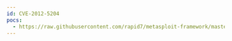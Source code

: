 ```yaml
---
id: CVE-2012-5204
pocs:
  - https://raw.githubusercontent.com/rapid7/metasploit-framework/master/modules/auxiliary/scanner/http/hp_imc_ictdownloadservlet_traversal.rb
---
```


